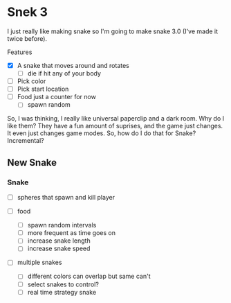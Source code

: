 # Snek 3
I just really like making snake so I'm going to make snake 3.0 (I've made it twice before).

Features
- [x] A snake that moves around and rotates
    - [ ] die if hit any of your body
- [ ] Pick color
- [ ] Pick start location
- [ ] Food just a counter for now
    - [ ] spawn random

So, I was thinking, I really like universal paperclip and a dark room.
Why do I like them? 
They have a fun amount of suprises, and the game just changes.
It even just changes game modes.
So, how do I do that for Snake? 
Incremental?

## New Snake

### Snake
- [ ] spheres that spawn and kill player

- [ ] food
    - [ ] spawn random intervals
    - [ ] more frequent as time goes on
    - [ ] increase snake length
    - [ ] increase snake speed

- [ ] multiple snakes
    - [ ] different colors can overlap but same can't
    - [ ] select snakes to control?
    - [ ] real time strategy snake